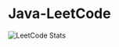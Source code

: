# Java-LeetCode
![LeetCode Stats](https://leetcard.jacoblin.cool/selintopcu?theme=dark&font=Plus%20Jakarta%20Sans&ext=heatmap)
